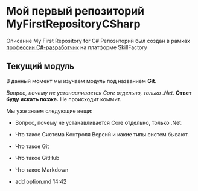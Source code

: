 # Мой первый репозиторий MyFirstRepositoryCSharp
Описание My First Repository for C#
Репозиторий был создан в рамках [профессии C#-разработчик](https://skillfactory.ru/csharp) на платформе SkillFactory
## Текущий модуль
В данный момент мы изучаем модуль под названием **Git**.

*Вопрос, почему не устанавливается Core отдельно, только .Net.*
**Ответ буду искать позже.**
Не происходит коммит.

Мы уже знаем следующие вещи:
* Вопрос, почему не устанавливается Core отдельно, только .Net.
* Что такое Система Контроля Версий и какие типы систем бывают.
* Что такое Git
* Что такое GitHub
* Что такое Markdown

* add option.md 14:42